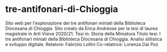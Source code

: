 # tre-antifonari-di-Chioggia
Sito web per l'esplorazione dei tre antifonari miniati della Biblioteca Diocesana di Chioggia. 
Sito creato da Erica Andreose per la tesi di laurea magistrale in Arti Visive 2020/21.
Tesi in: Storia della Miniatura
Titolo tesi: I tre antifonari miniati della Biblioteca Diocesana di Chioggia. Analisi stilistica e sviluppo digitale.
Relatore: Fabrizio Lollini
Co-relatrice: Lorenza Dal Poz

